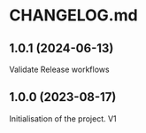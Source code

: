 # CHANGELOG.md

## 1.0.1 (2024-06-13)

Validate Release workflows

## 1.0.0 (2023-08-17)

Initialisation of the project. V1